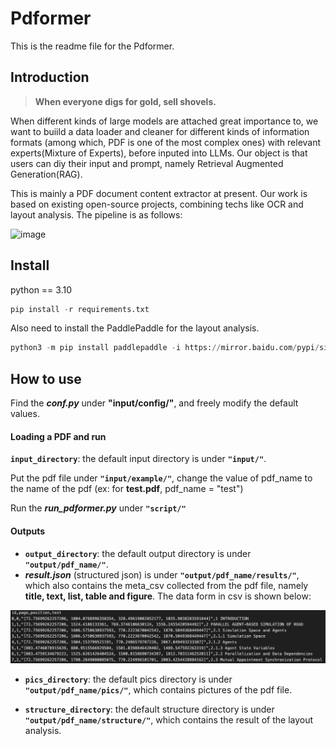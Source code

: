 # Pdformer

This is the readme file for the Pdformer.

## Introduction

> **When everyone digs for gold, sell shovels.**

When different kinds of large models are attached great importance to, we want to buiild a data loader and cleaner for different kinds of information formats (among which, PDF is one of the most complex ones) with relevant experts(Mixture of Experts), before inputed into LLMs. Our object is that users can diy their input and prompt, namely Retrieval Augmented Generation(RAG).

This is mainly a PDF document content extractor at present. Our work is based on existing open-source projects, combining techs like OCR and layout analysis. The pipeline is as follows:

![image](https://github.com/heartflow-yu/pdformer/assets/80616172/9325c663-9b0c-4519-9f08-5008d13e2cdf)
## Install

python == 3.10

```python
pip install -r requirements.txt
```

Also need to install the PaddlePaddle for the layout analysis.

```python
python3 -m pip install paddlepaddle -i https://mirror.baidu.com/pypi/simple
```

## How to use

Find the ***conf.py*** under **"input/config/"**, and freely modify the default values.

#### **Loading a PDF and run**

**`input_directory`**: the default input directory is under **`"input/"`**.

Put the pdf file under **`"input/example/"`**, change the value of pdf_name to the name of the pdf (ex: for **test.pdf**, pdf_name = "test")

Run the ***run_pdformer.py*** under **`"script/"`**

#### **Outputs**

- **`output_directory`**: the default output directory is under **`"output/pdf_name/"`**.
- ***result.json*** (structured json) is under **`"output/pdf_name/results/"`**, which also contains the meta_csv collected from the pdf file, namely **title, text, list, table and figure**. The data form in csv is shown below:

![image-20240308022610361](./README_pics/image-20240308022610361.png)

- **`pics_directory`**: the default pics directory is under **`"output/pdf_name/pics/"`**, which contains pictures of the pdf file.

- **`structure_directory`**: the default structure directory is under **`"output/pdf_name/structure/"`**, which contains the result of the layout analysis.

